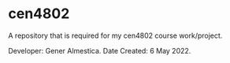 # cen4802
A repository that is required for my cen4802 course work/project.

Developer: Gener Almestica.
Date Created: 6 May 2022.

